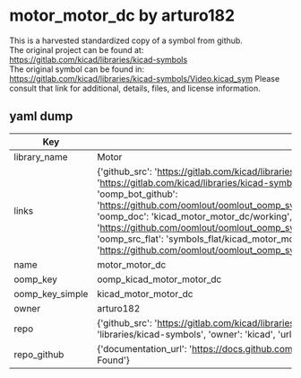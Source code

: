 # motor_motor_dc by arturo182  
This is a harvested standardized copy of a symbol from github.  
The original project can be found at:  
https://gitlab.com/kicad/libraries/kicad-symbols  
The original symbol can be found in:
https://gitlab.com/kicad/libraries/kicad-symbols/Video.kicad_sym
Please consult that link for additional, details, files, and license information.  
## yaml dump  
| Key | Value |  
| --- | --- |  
| library_name | Motor |  
| links | {'github_src': 'https://gitlab.com/kicad/libraries/kicad-symbols/Video.kicad_sym', 'github_src_repo': 'https://gitlab.com/kicad/libraries/kicad-symbols', 'oomp_bot': 'kicad_motor_motor_dc/working', 'oomp_bot_github': 'https://github.com/oomlout/oomlout_oomp_symbol_bot/tree/main/kicad_motor_motor_dc/working', 'oomp_doc': 'kicad_motor_motor_dc/working', 'oomp_doc_github': 'https://github.com/oomlout/oomlout_oomp_symbol_doc/tree/main/kicad_motor_motor_dc/working', 'oomp_src_flat': 'symbols_flat/kicad_motor_motor_dc/working', 'oomp_src_flat_github': 'https://github.com/oomlout/oomlout_oomp_symbol_src/tree/main/kicad_motor_motor_dc/working'} |  
| name | motor_motor_dc |  
| oomp_key | oomp_kicad_motor_motor_dc |  
| oomp_key_simple | kicad_motor_motor_dc |  
| owner | arturo182 |  
| repo | {'github_src': 'https://gitlab.com/kicad/libraries/kicad-symbols/Video.kicad_sym', 'name': 'libraries/kicad-symbols', 'owner': 'kicad', 'url': 'https://gitlab.com/kicad/libraries/kicad-symbols'} |  
| repo_github | {'documentation_url': 'https://docs.github.com/rest/repos/repos#get-a-repository', 'message': 'Not Found'} |  

